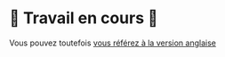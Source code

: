 # 🚧 Travail en cours 🚧

Vous pouvez toutefois [vous référez à la version anglaise](https://docs.sspcloud.fr/en/content/tutorials/course-structure.html)
